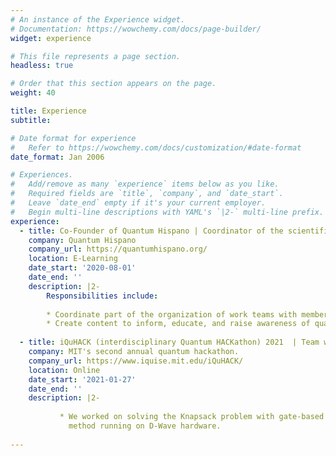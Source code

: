 ```yaml
---
# An instance of the Experience widget.
# Documentation: https://wowchemy.com/docs/page-builder/
widget: experience

# This file represents a page section.
headless: true

# Order that this section appears on the page.
weight: 40

title: Experience
subtitle:

# Date format for experience
#   Refer to https://wowchemy.com/docs/customization/#date-format
date_format: Jan 2006

# Experiences.
#   Add/remove as many `experience` items below as you like.
#   Required fields are `title`, `company`, and `date_start`.
#   Leave `date_end` empty if it's your current employer.
#   Begin multi-line descriptions with YAML's `|2-` multi-line prefix.
experience:
  - title: Co-Founder of Quantum Hispano | Coordinator of the scientific outreach team
    company: Quantum Hispano
    company_url: https://quantumhispano.org/
    location: E-Learning
    date_start: '2020-08-01'
    date_end: ''
    description: |2-
        Responsibilities include:
        
        * Coordinate part of the organization of work teams with members from Peru, Ecuador,Paraguay, Colombia and Mexico.
        * Create content to inform, educate, and raise awareness of quantum computing.
        
  - title: iQuHACK (interdisciplinary Quantum HACKathon) 2021  | Team won in the hybrid division M
    company: MIT's second annual quantum hackathon.
    company_url: https://www.iquise.mit.edu/iQuHACK/
    location: Online
    date_start: '2021-01-27'
    date_end: ''
    description: |2-
    
           * We worked on solving the Knapsack problem with gate-based game running on IonQ hardware and annealing-based Discrete Quadratic Model (DQM) 
             method running on D-Wave hardware. 
    
---
```


